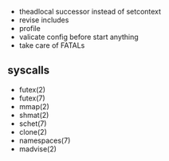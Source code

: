 - theadlocal successor instead of setcontext
- revise includes
- profile
- valicate config before start anything
- take care of FATALs

## syscalls
- futex(2) 
- futex(7)
- mmap(2)
- shmat(2)
- schet(7)
- clone(2)
- namespaces(7)
- madvise(2)
